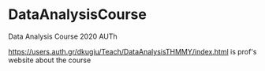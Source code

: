 # DataAnalysisCourse
Data Analysis Course 2020 AUTh

https://users.auth.gr/dkugiu/Teach/DataAnalysisTHMMY/index.html is prof's website about the course
